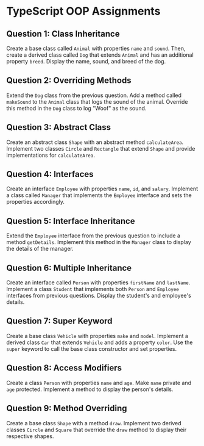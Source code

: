 # TypeScript OOP Assignments

## Question 1: Class Inheritance

Create a base class called `Animal` with properties `name` and `sound`. Then, create a derived class called `Dog` that extends `Animal` and has an additional property `breed`. Display the name, sound, and breed of the dog.

## Question 2: Overriding Methods

Extend the `Dog` class from the previous question. Add a method called `makeSound` to the `Animal` class that logs the sound of the animal. Override this method in the `Dog` class to log "Woof" as the sound.

## Question 3: Abstract Class

Create an abstract class `Shape` with an abstract method `calculateArea`. Implement two classes `Circle` and `Rectangle` that extend `Shape` and provide implementations for `calculateArea`.

## Question 4: Interfaces

Create an interface `Employee` with properties `name`, `id`, and `salary`. Implement a class called `Manager` that implements the `Employee` interface and sets the properties accordingly.

## Question 5: Interface Inheritance

Extend the `Employee` interface from the previous question to include a method `getDetails`. Implement this method in the `Manager` class to display the details of the manager.

## Question 6: Multiple Inheritance

Create an interface called `Person` with properties `firstName` and `lastName`. Implement a class `Student` that implements both `Person` and `Employee` interfaces from previous questions. Display the student's and employee's details.

## Question 7: Super Keyword

Create a base class `Vehicle` with properties `make` and `model`. Implement a derived class `Car` that extends `Vehicle` and adds a property `color`. Use the `super` keyword to call the base class constructor and set properties.

## Question 8: Access Modifiers

Create a class `Person` with properties `name` and `age`. Make `name` private and `age` protected. Implement a method to display the person's details.

## Question 9: Method Overriding

Create a base class `Shape` with a method `draw`. Implement two derived classes `Circle` and `Square` that override the `draw` method to display their respective shapes.
